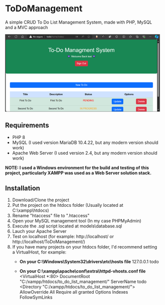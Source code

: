 # ToDoManagement
A simple CRUD To Do List Management System, made with PHP, MySQL and a MVC approach

![Home Screenshot](ToDoHome.png)

## Requirements
- PHP 8
- MySQL (I used version MariaDB 10.4.22, but any modern version should work)
- Apache Web Server (I used version 2.4, but any modern version should work)

**NOTE: I used a Windows environment for the build and testing of this project, particularly XAMPP was used as a Web Server solution stack.**

## Installation
1. Download/Clone the project
2. Put the project on the htdocs folder (Usually located at C:\xampp\htdocs)
3. Rename "htaccess" file to ".htaccess"
4. Open your MySQL management tool (In my case PHPMyAdmin)
5. Execute the .sql script located at models\database.sql
6. Lauch your Apache Server
7. Test on localhost (for example: http://localhost/ or http://localhost/ToDoManagement/)
8. If you have many projects on your htdocs folder, I'd recommend setting a VirtualHost, for example:
   - **On your C:\Windows\System32\drivers\etc\hosts file**
   127.0.0.1 todo
   
   - **On your C:\xampp\apache\conf\extra\httpd-vhosts.conf file**
   <VirtualHost *:80>
    DocumentRoot "C:/xampp/htdocs/to_do_list_management/"
    ServerName todo
	<Directory "C:/xampp/htdocs/to_do_list_management/">
       AllowOverride All
	   Require all granted
       Options Indexes FollowSymLinks
    </Directory>
</VirtualHost>
